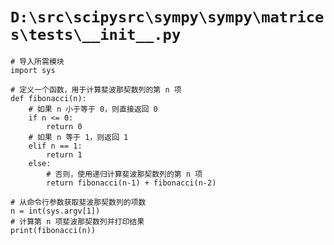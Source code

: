 # `D:\src\scipysrc\sympy\sympy\matrices\tests\__init__.py`

```
# 导入所需模块
import sys

# 定义一个函数，用于计算斐波那契数列的第 n 项
def fibonacci(n):
    # 如果 n 小于等于 0，则直接返回 0
    if n <= 0:
        return 0
    # 如果 n 等于 1，则返回 1
    elif n == 1:
        return 1
    else:
        # 否则，使用递归计算斐波那契数列的第 n 项
        return fibonacci(n-1) + fibonacci(n-2)

# 从命令行参数获取斐波那契数列的项数
n = int(sys.argv[1])
# 计算第 n 项斐波那契数列并打印结果
print(fibonacci(n))
```